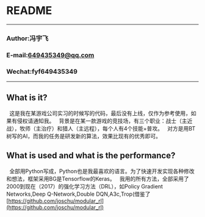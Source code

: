 README
===========================
****
### Author:冯宇飞
### E-mail:649435349@qq.com
### Wechat:fyf649435349
****

## What is it?
   这是我在某游戏公司实习的时候写的代码，最后没有上线，仅作为参考使用，如果有侵权请通知我。
   背景是在某一款游戏的竞技场，有三个职业：战士（主近战），牧师（主治疗）和猎人（主远程），每个人有4个技能+普攻。
   对方是用BT树写的AI，而我的任务是研发新的算法，效果比现有的优秀即可。
   
## What is used and what is the performance?
   全部用Python写成，Python也是我最喜欢的语言。为了快速开发实现各种修改和想法，框架采用BG是Tensorflow的Keras。
   我用的所有方法，全部采用了2000到现在（2017）的强化学习方法（DRL），如Policy Gradient Networks,Deep Q-Network,Double DQN,A3c,Trop(借鉴了[https://github.com/joschu/modular_rl](https://github.com/joschu/modular_rl)
